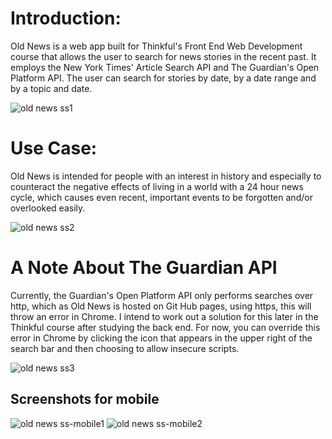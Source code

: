 # Introduction:

Old News is a web app built for Thinkful's Front End Web Development course that allows the user to search 
for news stories in the recent past.  It employs the New York Times' Article Search API and The Guardian's Open Platform
API.  The user can search for stories by date, by a date range and by a topic and date.   

![old news ss1](https://cloud.githubusercontent.com/assets/17256531/23188353/65662fe0-f85c-11e6-8e66-1051a2ff3f92.PNG)



# Use Case:

Old News is intended for people with an interest in history and especially to counteract the negative
effects of living in a world with a 24 hour news cycle, which causes even recent, important
events to be forgotten and/or overlooked easily. 

![old news ss2](https://cloud.githubusercontent.com/assets/17256531/23188363/698c0fa4-f85c-11e6-9cb9-f6c639ea4eb5.PNG)


# A Note About The Guardian API

Currently, the Guardian's Open Platform API only performs searches over http, which as Old News is hosted on Git Hub pages,
using https, this will throw an error in Chrome.  I intend to work out a solution for this later in the Thinkful
course after studying the back end.  For now, you can override this error in Chrome by clicking the icon that 
appears in the upper right of the search bar and then choosing to allow insecure scripts.

![old news ss3](https://cloud.githubusercontent.com/assets/17256531/23188366/6e0d9962-f85c-11e6-8d51-22e125feb101.PNG)


## Screenshots for mobile 

![old news ss-mobile1](https://cloud.githubusercontent.com/assets/17256531/23188367/71894096-f85c-11e6-94f7-c66f096cf704.PNG)
![old news ss-mobile2](https://cloud.githubusercontent.com/assets/17256531/23188371/74aa734e-f85c-11e6-853f-05e9094bb647.PNG)
